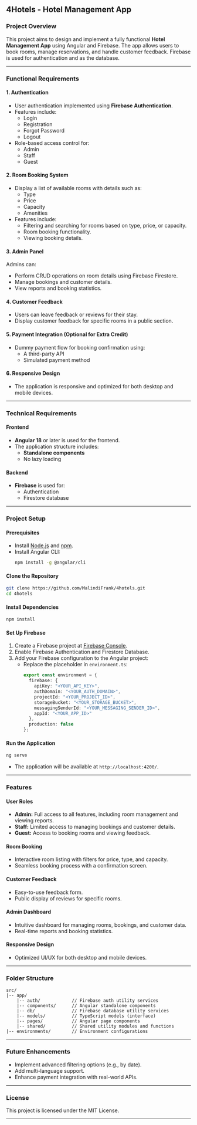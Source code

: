 ## 4Hotels - Hotel Management App

### Project Overview
This project aims to design and implement a fully functional **Hotel Management App** using Angular and Firebase. The app allows users to book rooms, manage reservations, and handle customer feedback. Firebase is used for authentication and as the database.

---

### Functional Requirements

#### 1. Authentication
- User authentication implemented using **Firebase Authentication**.
- Features include:
  - Login
  - Registration
  - Forgot Password
  - Logout
- Role-based access control for:
  - Admin
  - Staff
  - Guest

#### 2. Room Booking System
- Display a list of available rooms with details such as:
  - Type
  - Price
  - Capacity
  - Amenities
- Features include:
  - Filtering and searching for rooms based on type, price, or capacity.
  - Room booking functionality.
  - Viewing booking details.

#### 3. Admin Panel
Admins can:
- Perform CRUD operations on room details using Firebase Firestore.
- Manage bookings and customer details.
- View reports and booking statistics.

#### 4. Customer Feedback
- Users can leave feedback or reviews for their stay.
- Display customer feedback for specific rooms in a public section.

#### 5. Payment Integration (Optional for Extra Credit)
- Dummy payment flow for booking confirmation using:
  - A third-party API
  - Simulated payment method

#### 6. Responsive Design
- The application is responsive and optimized for both desktop and mobile devices.

---

### Technical Requirements

#### Frontend
- **Angular 18** or later is used for the frontend.
- The application structure includes:
  - **Standalone components**
  - No lazy loading

#### Backend
- **Firebase** is used for:
  - Authentication
  - Firestore database

---

### Project Setup

#### Prerequisites
- Install [Node.js](https://nodejs.org/) and [npm](https://www.npmjs.com/).
- Install Angular CLI:
  ```bash
  npm install -g @angular/cli
  ```

#### Clone the Repository
```bash
git clone https://github.com/MalindiFrank/4hotels.git
cd 4hotels
```

#### Install Dependencies
```bash
npm install
```

#### Set Up Firebase
1. Create a Firebase project at [Firebase Console](https://console.firebase.google.com/).
2. Enable Firebase Authentication and Firestore Database.
3. Add your Firebase configuration to the Angular project:
   - Replace the placeholder in `environment.ts`:
     ```typescript
     export const environment = {
       firebase: {
         apiKey: "<YOUR_API_KEY>",
         authDomain: "<YOUR_AUTH_DOMAIN>",
         projectId: "<YOUR_PROJECT_ID>",
         storageBucket: "<YOUR_STORAGE_BUCKET>",
         messagingSenderId: "<YOUR_MESSAGING_SENDER_ID>",
         appId: "<YOUR_APP_ID>"
       },
       production: false
     };
     ```

#### Run the Application
```bash
ng serve
```
- The application will be available at `http://localhost:4200/`.

---

### Features
#### User Roles
- **Admin:** Full access to all features, including room management and viewing reports.
- **Staff:** Limited access to managing bookings and customer details.
- **Guest:** Access to booking rooms and viewing feedback.

#### Room Booking
- Interactive room listing with filters for price, type, and capacity.
- Seamless booking process with a confirmation screen.

#### Customer Feedback
- Easy-to-use feedback form.
- Public display of reviews for specific rooms.

#### Admin Dashboard
- Intuitive dashboard for managing rooms, bookings, and customer data.
- Real-time reports and booking statistics.

#### Responsive Design
- Optimized UI/UX for both desktop and mobile devices.

---

### Folder Structure
```
src/
|-- app/
    |-- auth/            // Firebase auth utility services
    |-- components/      // Angular standalone components
    |-- db/              // Firebase database utility services
    |-- models/          // TypeScript models (interface)
    |-- pages/           // Angular page components 
    |-- shared/          // Shared utility modules and functions
|-- environments/        // Environment configurations
```

---

### Future Enhancements
- Implement advanced filtering options (e.g., by date).
- Add multi-language support.
- Enhance payment integration with real-world APIs.

---

### License
This project is licensed under the MIT License.

---
